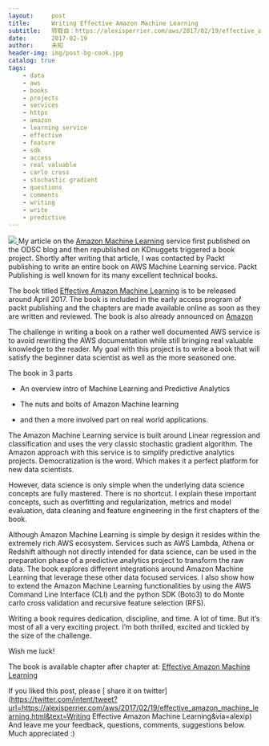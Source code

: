 ```yaml
---
layout:     post
title:      Writing Effective Amazon Machine Learning
subtitle:   转载自：https://alexisperrier.com/aws/2017/02/19/effective_amazon_machine_learning.html
date:       2017-02-19
author:     未知
header-img: img/post-bg-cook.jpg
catalog: true
tags:
    - data
    - aws
    - books
    - projects
    - services
    - https
    - amazon
    - learning service
    - effective
    - feature
    - sdk
    - access
    - real valuable
    - carlo cross
    - stochastic gradient
    - questions
    - comments
    - writing
    - write
    - predictive
---
```


[![](https://alexisperrier.com/assets/effective_amazon_machine_learning_cover.png)
](https://www.packtpub.com/big-data-and-business-intelligence/effective-amazon-machine-learning) My article on the [Amazon Machine Learning](https://www.opendatascience.com/blog/amazon-machine-learning-nice-and-easy-or-overly-simple) service first published on the ODSC blog and then republished on KDnuggets triggered a book project. Shortly after writing that article, I was contacted by Packt publishing to write an entire book on AWS Machine Learning service. Packt Publishing is well known for its many excellent technical books.

The book titled [Effective Amazon Machine Learning](https://www.packtpub.com/big-data-and-business-intelligence/effective-amazon-machine-learning) is to be released around April 2017. The book is included in the early access program of packt publishing and the chapters are made available online as soon as they are written and reviewed. The book is also already announced on [Amazon](https://www.amazon.com/Effective-Amazon-Machine-Learning-Perrier/dp/1785883232/ref=sr_1_1?s=books&ie=UTF8&qid=1481665624&sr=1-1)

The challenge in writing a book on a rather well documented AWS service is to avoid rewriting the AWS documentation while still bringing real valuable knowledge to the reader. My goal with this project is to write a book that will satisfy the beginner data scientist as well as the more seasoned one.

The book in 3 parts

- An overview intro of Machine Learning and Predictive Analytics

- The nuts and bolts of Amazon Machine learning

- and then a more involved part on real world applications.


The Amazon Machine Learning service is built around Linear regression and classification and uses the very classic stochastic gradient algorithm. The Amazon approach with this service is to simplify predictive analytics projects. Democratization is the word. Which makes it a perfect platform for new data scientists.

However, data science is only simple when the underlying data science concepts are fully mastered. There is no shortcut. I explain these important concepts, such as overfitting and regularization, metrics and model evaluation, data cleaning and feature engineering in the first chapters of the book.

Although Amazon Machine Learning is simple by design it resides within the extremely rich AWS ecosystem. Services such as AWS Lambda, Athena or Redshift although not directly intended for data science, can be used in the preparation phase of a predictive analytics project to transform the raw data. The book explores different integrations around Amazon Machine Learning that leverage these other data focused services. I also show how to extend the Amazon Machine Learning functionalities by using the AWS Command Line Interface (CLI) and the python SDK (Boto3) to do Monte carlo cross validation and recursive feature selection (RFS).

Writing a book requires dedication, discipline, and time. A lot of time. But it’s most of all a very exciting project. I’m both thrilled, excited and tickled by the size of the challenge.

Wish me luck!

The book is available chapter after chapter at: [Effective Amazon Machine Learning](https://www.packtpub.com/big-data-and-business-intelligence/effective-amazon-machine-learning)



> 
If you liked this post, please [ share it on twitter](https://twitter.com/intent/tweet?url=https://alexisperrier.com/aws/2017/02/19/effective_amazon_machine_learning.html&text=Writing Effective Amazon Machine Learning&via=alexip)
And leave me your feedback, questions, comments, suggestions below.
Much appreciated :)


